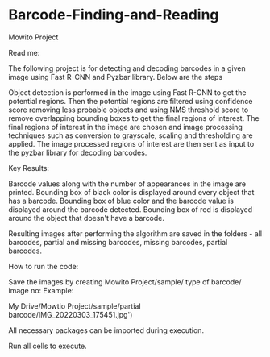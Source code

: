 # Barcode-Finding-and-Reading
Mowito Project

Read me: 

The following project is for detecting and decoding barcodes in a given image using Fast R-CNN and Pyzbar library.  Below are the steps

Object detection is performed in the image using Fast R-CNN to get the potential regions. 
Then the potential regions are filtered using  confidence score removing less probable objects and using NMS threshold score to remove overlapping bounding boxes to get the final regions of interest.
The final regions of interest in the image are chosen and image processing techniques such as conversion to grayscale, scaling and thresholding are applied.
The image processed regions of interest are then sent as input to the pyzbar library for decoding barcodes. 

Key Results: 

Barcode values along with the number of appearances in the image are printed.
Bounding box of black color is displayed around every object that has a barcode. 
Bounding box of blue color and the barcode value is displayed around the barcode detected. 
Bounding box of red is displayed around the object that doesn't have a barcode. 

Resulting images after performing the algorithm are saved in the folders - all barcodes, partial and missing barcodes, missing barcodes, partial barcodes. 

How to run the code: 

Save the images by creating Mowito Project/sample/ type of barcode/ image no: Example:

My Drive/Mowtio Project/sample/partial barcode/IMG_20220303_175451.jpg')

All necessary packages can be imported during execution. 

Run all cells to execute. 


